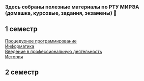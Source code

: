 ### Здесь собраны полезные материалы по РТУ МИРЭА (домашка, курсовые, задания, экзамены) 👋

## 1 семестр
[Процедурное программирование](https://github.com/mireashik/prog_1sem)
<br>
[Информатика](https://github.com/mireashik/inf_1sem)
<br>
[Введение в профессиональную деятельность](https://github.com/mireashik/prof)
<br>
[История](https://github.com/mireashik/history)

## 2 семестр

<!--
**mireashik/mireashik** is a ✨ _special_ ✨ repository because its `README.md` (this file) appears on your GitHub profile.

Here are some ideas to get you started:

- 🔭 I’m currently working on ...
- 🌱 I’m currently learning ...
- 👯 I’m looking to collaborate on ...
- 🤔 I’m looking for help with ...
- 💬 Ask me about ...
- 📫 How to reach me: ...
- 😄 Pronouns: ...
- ⚡ Fun fact: ...
-->
